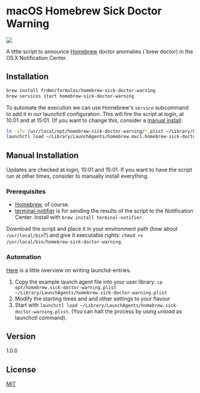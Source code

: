 # macOS Homebrew Sick Doctor Warning

![](http://i.imgur.com/fLKR6Pw.png)

A little script to announce [Homebrew](http://brew.sh/) doctor anomalies (`brew doctor) in the OS&thinsp;X Notification Center.

## Installation

```bash
brew install frdmn/formulas/homebrew-sick-doctor-warning
brew services start homebrew-sick-doctor-warning
```

To automate the execution we can use Homebrew's `service` subcommand to add it in our launchctl configuration. This will fire the script at login, at 10:01 and at 15:01. (If you want to change this, consider a [manual install](#user-content-manual-installation):

```bash
ln -sfv /usr/local/opt/homebrew-sick-doctor-warning/*.plist ~/Library/LaunchAgents
launchctl load ~/Library/LaunchAgents/homebrew.mxcl.homebrew-sick-doctor-warning.plist
```

## Manual Installation

Updates are checked at login, 10:01 and 15:01. If you want to have the script run at other times, consider to manually install everything.

### Prerequisites

- [Homebrew](http://brew.sh/), of course.
- [terminal-notifier](https://github.com/alloy/terminal-notifier) is for sending the results of the script to the Notification Center.
Install with `brew install terminal-notifier`.

Download the script and place it in your environment path (how about `/usr/local/bin`?) and give it executable rights: `chmod +x /usr/local/bin/homebrew-sick-doctor-warning`.

### Automation

[Here](http://alvinalexander.com/mac-os-x/mac-osx-startup-crontab-launchd-jobs) is a little overview on writing launchd-entries.

1. Copy the example launch agent file into your user library: `cp opt/homebrew.sick-doctor-warning.plist ~/Library/LaunchAgents/homebrew.sick-doctor-warning.plist`
2. Modify the starting times and and other settings to your flavour
3. Start with `launchctl load ~/Library/LaunchAgents/homebrew.sick-doctor-warning.plist`. (You can halt the process by using _unload_ as launchctl command).

## Version

1.0.0

## License

[MIT](LICENSE)
